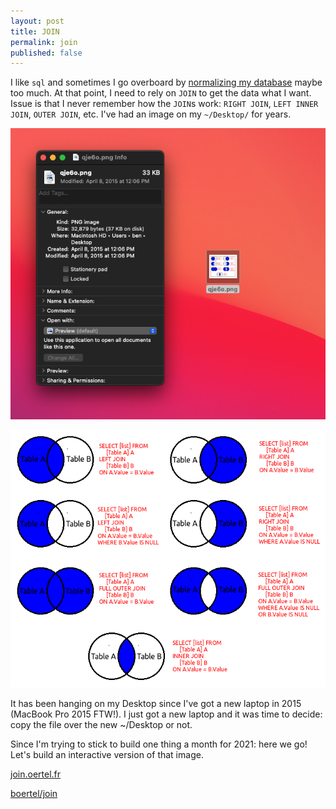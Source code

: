 ```yaml
---
layout: post
title: JOIN
permalink: join
published: false
---
```


I like `sql` and sometimes I go overboard by [normalizing my database](https://en.wikipedia.org/wiki/Database_normalization) maybe too much. At that point, I need to rely on `JOIN` to get the data what I want. Issue is that I never remember how the `JOIN`s work: `RIGHT JOIN`, `LEFT INNER JOIN`, `OUTER JOIN`, etc. I've had an image on my `~/Desktop/` for years.

![Created: April 2015](/media/join/desktop.png)

![](/media/join/qje6o.png)

It has been hanging on my Desktop since I've got a new laptop in 2015 (MacBook Pro 2015 FTW!). I just got a new laptop and it was time to decide: copy the file over the new ~/Desktop or not.

Since I'm trying to stick to build one thing a month for 2021: here we go! Let's build an interactive version of that image.


[join.oertel.fr](https://join.oertel.fr)

<div class="cta">
    <a href="https://github.com/boertel/join" target="_blank"><span class="octicon octicon-mark-github"></span>boertel/join</a>
</div>


